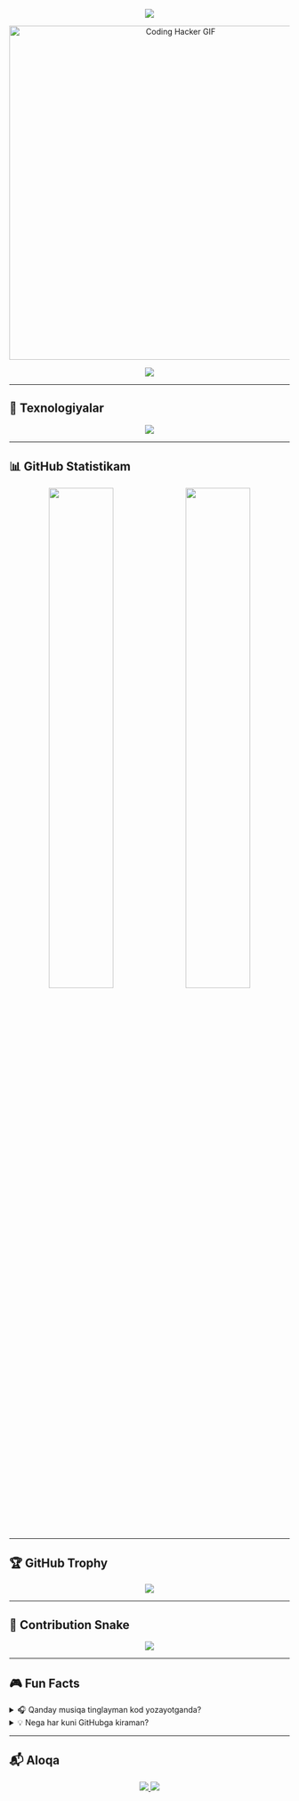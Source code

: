 <!-- 🌐 Gradient banner (ishlaydigan manba) -->
<p align="center">
  <img src="https://capsule-render.vercel.app/api?type=waving&color=0:ee0979,100:ff6a00&height=200&section=header&text=Toshmuhammad%20Rafiqov&fontSize=40&fontColor=ffffff&desc=Frontend%20Developer%20from%20Uzbekistan&descAlign=50&descAlignY=65" />
</p>

<!-- 👨‍💻 Hacker-style GIF -->
<p align="center">
  <img src="https://media.tenor.com/2uyENRmiUt0AAAAC/coding.gif" width="600" alt="Coding Hacker GIF" />
</p>

<!-- ⌨️ Typing Effect -->
<p align="center">
  <img src="https://readme-typing-svg.herokuapp.com?font=Fira+Code&size=24&pause=1000&center=true&vCenter=true&width=700&lines=Assalomu+alaykum!+Men+Toshmuhammad.;Frontend+Developer+%7C+React%2C+Tailwind%2C+TypeScript;Xush+kelibsiz+mening+GitHub+profilimga!" />
</p>

---

## 🌈 Texnologiyalar

<p align="center">
  <img src="https://skillicons.dev/icons?i=html,css,js,ts,react,vite,tailwind,shadcn,git,github&perline=7" />
</p>

---

## 📊 GitHub Statistikam

<p align="center">
  <img src="https://github-readme-stats.vercel.app/api?username=toshmuhammad&show_icons=true&theme=merko&border_radius=10" width="48%" />
  <img src="https://github-readme-stats.vercel.app/api/top-langs/?username=toshmuhammad&layout=compact&theme=merko&border_radius=10" width="48%" />
</p>

---

## 🏆 GitHub Trophy

<p align="center">
  <img src="https://github-profile-trophy.vercel.app/?username=toshmuhammad&theme=discord&no-frame=true&margin-w=10&margin-h=10" />
</p>

---

## 🐍 Contribution Snake

<p align="center">
  <img src="https://raw.githubusercontent.com/toshmuhammad/toshmuhammad/output/github-contribution-grid-snake.svg" />
</p>

---

## 🎮 Fun Facts

<details>
  <summary>🎧 Qanday musiqa tinglayman kod yozayotganda?</summary>
  Chill lo-fi beat, hacker instrumental, retro synthwave
</details>

<details>
  <summary>💡 Nega har kuni GitHubga kiraman?</summary>
  O‘rganish, yozish, push qilish, progressni ko‘rish!
</details>

---

## 📬 Aloqa

<p align="center">
  <a href="https://t.me/toshmuhammad_rafiqov">
    <img src="https://img.shields.io/badge/Telegram-26A5E4?style=for-the-badge&logo=telegram&logoColor=white" />
  </a>
  <a href="mailto:youremail@gmail.com">
    <img src="https://img.shields.io/badge/Gmail-D14836?style=for-the-badge&logo=gmail&logoColor=white" />
  </a>
</p>
